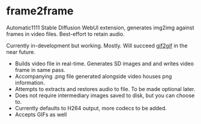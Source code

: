 # frame2frame
Automatic1111 Stable Diffusion WebUI extension, generates img2img against frames in video files. Best-effort to retain audio.

Currently in-development but working. Mostly. Will succeed [gif2gif](https://github.com/LonicaMewinsky/gif2gif) in the near future.

- Builds video file in real-time. Generates SD images and and writes video frame in same pass.
- Accompanying .png file generated alongside video houses png information.
- Attempts to extracts and restores audio to file. To be made optional later.
- Does not require intermediary images saved to disk, but you can choose to.
- Currently defaults to H264 output, more codecs to be added.
- Accepts GIFs as well
